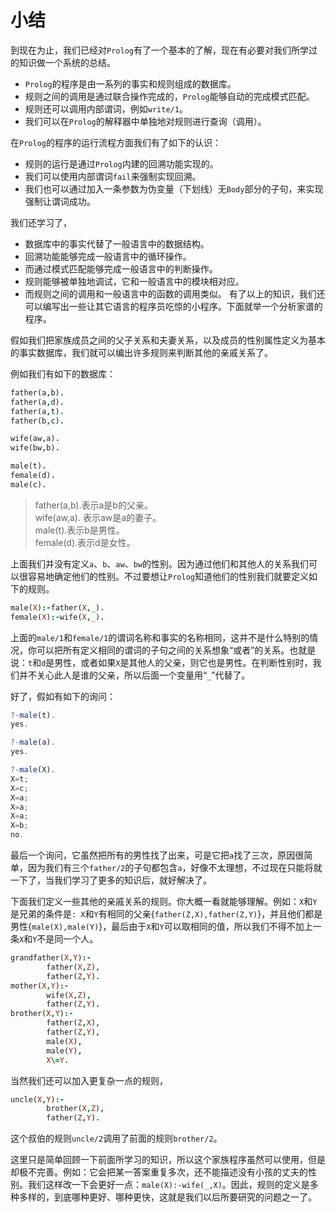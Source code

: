 # 小结

到现在为止，我们已经对`Prolog`有了一个基本的了解，现在有必要对我们所学过的知识做一个系统的总结。 
- `Prolog`的程序是由一系列的事实和规则组成的数据库。
- 规则之间的调用是通过联合操作完成的，`Prolog`能够自动的完成模式匹配。
- 规则还可以调用内部谓词，例如`write/1`。
- 我们可以在`Prolog`的解释器中单独地对规则进行查询（调用）。

在`Prolog`的程序的运行流程方面我们有了如下的认识： 
- 规则的运行是通过`Prolog`内建的回溯功能实现的。
- 我们可以使用内部谓词`fail`来强制实现回溯。
- 我们也可以通过加入一条参数为伪变量（下划线）无`Body`部分的子句，来实现强制让谓词成功。

我们还学习了，
- 数据库中的事实代替了一般语言中的数据结构。
- 回溯功能能够完成一般语言中的循环操作。
- 而通过模式匹配能够完成一般语言中的判断操作。
- 规则能够被单独地调试，它和一般语言中的模块相对应。
- 而规则之间的调用和一般语言中的函数的调用类似。
有了以上的知识，我们还可以编写出一些让其它语言的程序员吃惊的小程序。下面就举一个分析家谱的程序。

假如我们把家族成员之间的父子关系和夫妻关系，以及成员的性别属性定义为基本的事实数据库，我们就可以编出许多规则来判断其他的亲戚关系了。

例如我们有如下的数据库：
```prolog
father(a,b). 
father(a,d).
father(a,t).
father(b,c).

wife(aw,a).
wife(bw,b).

male(t).
female(d).
male(c).
```

> father(a,b).表示a是b的父亲。<br>
> wife(aw,a). 表示aw是a的妻子。<br>
> male(t).表示b是男性。<br>
> female(d).表示d是女性。

上面我们并没有定义`a`、`b`、`aw`、`bw`的性别。因为通过他们和其他人的关系我们可以很容易地确定他们的性别。不过要想让`Prolog`知道他们的性别我们就要定义如下的规则。
```prolog
male(X):-father(X,_). 
female(X):-wife(X,_).
```
上面的`male/1`和`female/1`的谓词名称和事实的名称相同，这并不是什么特别的情况，你可以把所有定义相同的谓词的子句之间的关系想象“或者”的关系。也就是说：`t`和`d`是男性，或者如果`X`是其他人的父亲，则它也是男性。在判断性别时，我们并不关心此人是谁的父亲，所以后面一个变量用“`_`”代替了。

好了，假如有如下的询问：
```js
?-male(t).
yes.

?-male(a).
yes.

?-male(X).
X=t;
X=c;
X=a;
X=a;
X=a;
X=b;
no.
```
最后一个询问，它虽然把所有的男性找了出来，可是它把`a`找了三次，原因很简单，因为我们有三个`father/2`的子句都包含`a`，好像不太理想，不过现在只能将就一下了，当我们学习了更多的知识后，就好解决了。

下面我们定义一些其他的亲戚关系的规则。你大概一看就能够理解。例如：`X`和`Y`是兄弟的条件是`: X`和`Y`有相同的父亲{`father(Z,X),father(Z,Y)`}，并且他们都是男性{`male(X),male(Y)`}，最后由于`X`和`Y`可以取相同的值，所以我们不得不加上一条`X`和`Y`不是同一个人。
```prolog
grandfather(X,Y):-
        father(X,Z),
        father(Z,Y).
mother(X,Y):-
        wife(X,Z),
        father(Z,Y).
brother(X,Y):-
        father(Z,X),
        father(Z,Y),
        male(X),
        male(Y),
        X\=Y.
```
当然我们还可以加入更复杂一点的规则，
```prolog
uncle(X,Y):-
        brother(X,Z),
        father(Z,Y).
```
这个叔伯的规则`uncle/2`调用了前面的规则`brother/2`。

这里只是简单回顾一下前面所学习的知识，所以这个家族程序虽然可以使用，但是却极不完善。例如：它会把某一答案重复多次，还不能描述没有小孩的丈夫的性别。我们这样改一下会更好一点：`male(X):-wife(_,X)`。因此，规则的定义是多种多样的，到底哪种更好、哪种更快，这就是我们以后所要研究的问题之一了。